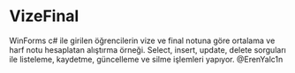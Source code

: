 # VizeFinal
WinForms c# ile girilen öğrencilerin vize ve final notuna göre ortalama ve harf notu hesaplatan alıştırma örneği.
Select, insert, update, delete sorguları ile listeleme, kaydetme, güncelleme ve silme işlemleri yapıyor.
@ErenYalc1n

